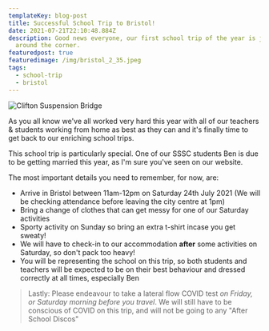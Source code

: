 ```yaml
---
templateKey: blog-post
title: Successful School Trip to Bristol!
date: 2021-07-21T22:10:48.884Z
description: Good news everyone, our first school trip of the year is just
  around the corner.
featuredpost: true
featuredimage: /img/bristol_2_35.jpeg
tags:
  - school-trip
  - bristol
---
```

![Clifton Suspension Bridge](/img/bristol_2_35.jpeg)

As you all know we've all worked very hard this year with all of our teachers & students working from home as best as they can and it's finally time to get back to our enriching school trips.

This school trip is particularly special. One of our SSSC students Ben is due to be getting married this year, as I'm sure you've seen on our website. 

The most important details you need to remember, for now, are:

* Arrive in Bristol between 11am-12pm on Saturday 24th July 2021 (We will be checking attendance before leaving the city centre at 1pm)
* Bring a change of clothes that can get messy for one of our Saturday activities
* Sporty activity on Sunday so bring an extra t-shirt incase you get sweaty!
* We will have to check-in to our accommodation **after** some activities on Saturday, so don't pack too heavy!
* You will be representing the school on this trip, so both students and teachers will be expected to be on their best behaviour and dressed correctly at all times, especially Ben

> Lastly: Please endeavour to take a lateral flow COVID test *on Friday, or Saturday morning before you travel*. We will still have to be conscious of COVID on this trip, and will not be going to any "After School Discos"